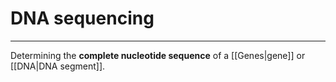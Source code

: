 # DNA sequencing
---
Determining the **complete nucleotide sequence** of a [[Genes|gene]] or [[DNA|DNA segment]].